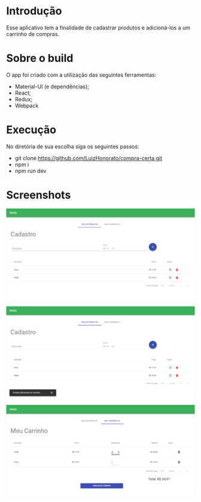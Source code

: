 # Introdução

Esse aplicativo tem a finalidade de cadastrar produtos e adicioná-los a um carrinho de compras.

# Sobre o build

O app foi criado com a utilização das seguintes ferramentas:

- Material-UI (e dependências);
- React;
- Redux;
- Webpack

# Execução

No diretória de sua escolha siga os seguintes passos:

- git clone https://github.com/LuizHonorato/compra-certa.git
- npm i
- npm run dev

# Screenshots

<p><img src="images/compra-certa-1.PNG" /></p>
<p><img src="images/compra-certa-2.PNG" /></p>
<p><img src="images/compra-certa-3.PNG" /></p>
